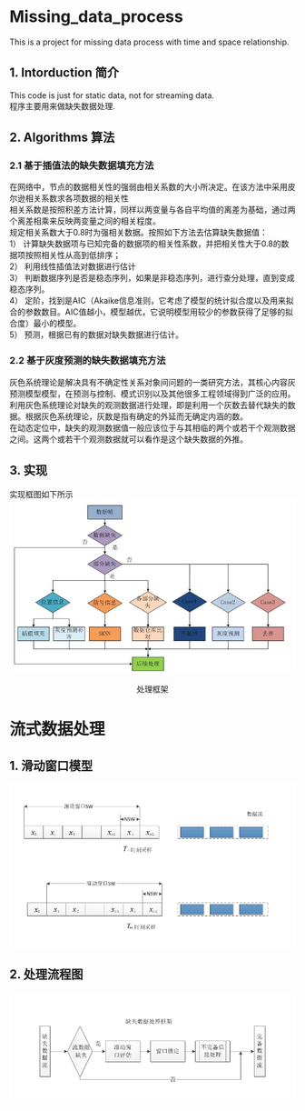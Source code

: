# Missing_data_process
This is a project for missing data process with time and space relationship.
## 1. Intorduction 简介
This code is just for static data, not for streaming data.<br>
程序主要用来做缺失数据处理.

## 2. Algorithms 算法
### 2.1	基于插值法的缺失数据填充方法
在网络中，节点的数据相关性的强弱由相关系数的大小所决定。在该方法中采用皮尔逊相关系数求各项数据的相关性<br>
相关系数是按照积差方法计算，同样以两变量与各自平均值的离差为基础，通过两个离差相乘来反映两变量之间的相关程度。 <br>
规定相关系数大于0.8时为强相关数据。按照如下方法去估算缺失数据值：<br>
1）	计算缺失数据项与已知完备的数据项的相关性系数，并把相关性大于0.8的数据项按照相关性从高到低排序；<br>
2）	利用线性插值法对数据进行估计<br>
3）	判断数据序列是否是稳态序列，如果是非稳态序列，进行查分处理，直到变成稳态序列。<br>
4）	定阶，找到是AIC（Akaike信息准则，它考虑了模型的统计拟合度以及用来拟合的参数数目。AIC值越小，模型越优，它说明模型用较少的参数获得了足够的拟合度）最小的模型。<br>
5）	预测，根据已有的数据对缺失数据进行估计。<br>

### 2.2 基于灰度预测的缺失数据填充方法
灰色系统理论是解决具有不确定性关系对象间问题的一类研究方法，其核心内容灰预测模型模型，在预测与控制、模式识别以及其他很多工程领域得到广泛的应用。<br>
利用灰色系统理论对缺失的观测数据进行处理，即是利用一个灰数去替代缺失的数据。根据灰色系统理论，灰数是指有确定的外延而无确定内涵的数。<br>
在动态定位中，缺失的观测数据值一般应该位于与其相临的两个或若干个观测数据之间。这两个或若干个观测数据就可以看作是这个缺失数据的外推。<br>


## 3. 实现
实现框图如下所示<br>
![image](https://github.com/qinchao0525/Missing_data_process/blob/master/picture/processing_struct.jpg)
<center> 处理框架 </center>

# 流式数据处理
## 1. 滑动窗口模型
![image](https://github.com/qinchao0525/Missing_data_process/blob/master/picture/flow_window.png)<br>

## 2. 处理流程图
![image](https://github.com/qinchao0525/Missing_data_process/blob/master/picture/struct_of_streamdata.png)
